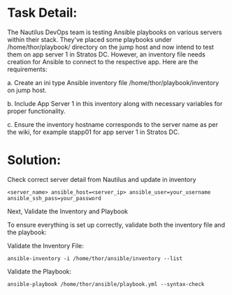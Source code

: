 # Task Detail:
The Nautilus DevOps team is testing Ansible playbooks on various servers within their stack. They've placed some playbooks under /home/thor/playbook/ directory on the jump host and now intend to test them on app server 1 in Stratos DC. However, an inventory file needs creation for Ansible to connect to the respective app. Here are the requirements:

a. Create an ini type Ansible inventory file /home/thor/playbook/inventory on jump host.

b. Include App Server 1 in this inventory along with necessary variables for proper functionality.

c. Ensure the inventory hostname corresponds to the server name as per the wiki, for example stapp01 for app server 1 in Stratos DC.

# Solution:
Check correct server detail from Nautilus and update in inventory

```
<server_name> ansible_host=<server_ip> ansible_user=your_username ansible_ssh_pass=your_password
```

Next, Validate the Inventory and Playbook

To ensure everything is set up correctly, validate both the inventory file and the playbook:

Validate the Inventory File:

```
ansible-inventory -i /home/thor/ansible/inventory --list
```

Validate the Playbook:

```
ansible-playbook /home/thor/ansible/playbook.yml --syntax-check
```
